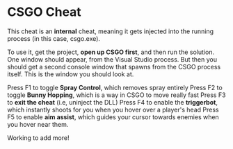 # CSGO Cheat

This cheat is an **internal** cheat, meaning it gets injected into the running process (in this case, csgo.exe). 

To use it, get the project, **open up CSGO first**, and then run the solution. One window should appear, from the Visual Studio process.
But then you should get a second console window that spawns from the CSGO process itself. This is the window you should look at.

Press F1 to toggle **Spray Control**, which removes spray entirely
Press F2 to toggle **Bunny Hopping**, which is a way in CSGO to move really fast
Press F3 to **exit the cheat** (i.e, uninject the DLL)
Press F4 to enable the **triggerbot**, which instantly shoots for you when you hover over a player's head
Press F5 to enable **aim assist**, which guides your cursor towards enemies when you hover near them.

Working to add more!
